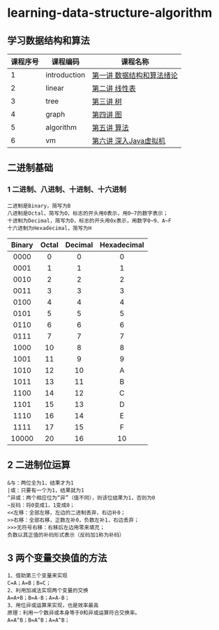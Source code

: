 # learning-data-structure-algorithm

## 学习数据结构和算法

课程序号 | 课程编码 | 课程名称
---|---|---
1 | introduction | [第一讲 数据结构和算法绪论](01-introduction.md)
2 | linear | [第二讲 线性表](02-linear.md)
3 | tree | [第三讲 树](03-tree.md)
4 | graph | [第四讲 图](04-graph.md)
5 | algorithm | [第五讲 算法](05-algorithm.md)
6 | vm | [第六讲 深入Java虚拟机](06-vm.md)

## 二进制基础
### 1 二进制、八进制、十进制、十六进制
    二进制是Binary，简写为B
    八进制是Octal，简写为O，标志的开头用0表示，用0~7的数字表示；
    十进制为Decimal，简写为D，标志的开头用0x表示，用数字0~9、A~F
    十六进制为Hexadecimal，简写为H
Binary | Octal | Decimal |  Hexadecimal
:---:|:---:|:---:|:---:
0000 | 0 | 0 | 0
0001 | 1 | 1 | 1
0010 | 2 | 2 | 2
0011 | 3 | 3 | 3
0100 | 4 | 4 | 4
0101 | 5 | 5 | 5
0110 | 6 | 6 | 6
0111 | 7 | 7 | 7
1000 | 10 | 8 | 8
1001 | 11 | 9 | 9
1010 | 12 | 10 | A
1011 | 13 | 11 | B
1100 | 14 | 12 | C
1101 | 15 | 13 | D
1110 | 16 | 14 | E
1111 | 17 | 15 | F
10000 | 20 | 16 | 10

## 2 二进制位运算
    &与：两位全为1，结果才为1
    |或：只要有一个为1，结果就为1
    ^异或：两个相应位为“异”（值不同），则该位结果为1，否则为0
    ~反码：将0变成1，1变成0；
    <<左移：全部左移，左边的二进制丢弃，右边补0；
    >>右移：全部右移，正数左补0，负数左补1，右边丢弃；
    >>>无符号右移：右移后左边用零来填充；
    负数以其正值的补码形式表示（反码加1称为补码）

## 3 两个变量交换值的方法
    1、借助第三个变量来实现
    C=A；A=B；B=C；
    2、利用加减法实现两个变量的交换
    A=A+B；B=A-B；A=A-B；
    3、用位异或运算来实现，也是效率最高
    原理：利用一个数异或本身等于0和异或运算符合交换率。
    A=A^B；B=A^B；A=A^B；


